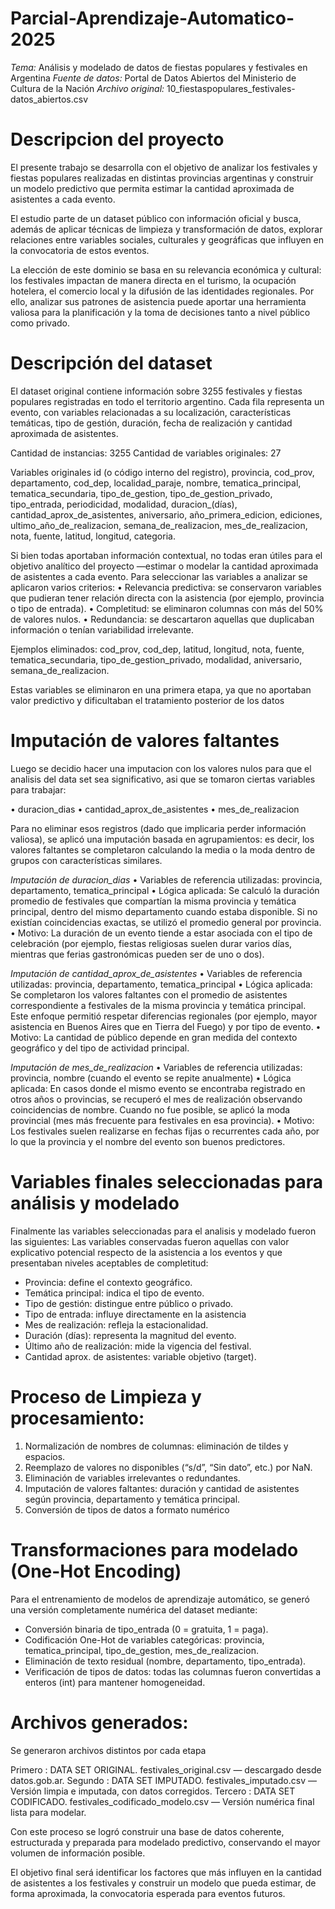 # Parcial-Aprendizaje-Automatico-2025

*Tema:* Análisis y modelado de datos de fiestas populares y festivales en Argentina
*Fuente de datos:* Portal de Datos Abiertos del Ministerio de Cultura de la Nación
*Archivo original:* 10_fiestaspopulares_festivales-datos_abiertos.csv

# Descripcion del proyecto

El presente trabajo se desarrolla con el objetivo de analizar los festivales y fiestas populares realizadas en distintas provincias argentinas y construir un modelo predictivo que permita estimar la cantidad aproximada de asistentes a cada evento.

El estudio parte de un dataset público con información oficial y busca, además de aplicar técnicas de limpieza y transformación de datos, explorar relaciones entre variables sociales, culturales y geográficas que influyen en la convocatoria de estos eventos.

La elección de este dominio se basa en su relevancia económica y cultural: los festivales impactan de manera directa en el turismo, la ocupación hotelera, el comercio local y la difusión de las identidades regionales. Por ello, analizar sus patrones de asistencia puede aportar una herramienta valiosa para la planificación y la toma de decisiones tanto a nivel público como privado.

 # Descripción del dataset

El dataset original contiene información sobre 3255 festivales y fiestas populares registradas en todo el territorio argentino. 
Cada fila representa un evento, con variables relacionadas a su localización, características temáticas, tipo de gestión, duración, fecha de realización y cantidad aproximada de asistentes.

Cantidad de instancias: 3255
Cantidad de variables originales: 27


Variables originales
id (o código interno del registro), provincia, cod_prov, departamento, cod_dep, localidad_paraje, nombre, tematica_principal, tematica_secundaria, tipo_de_gestion, tipo_de_gestion_privado, tipo_entrada, periodicidad, modalidad, duracion_(días), cantidad_aprox_de_asistentes, aniversario, año_primera_edicion, ediciones, ultimo_año_de_realizacion, semana_de_realizacion, mes_de_realizacion, nota, fuente, latitud, longitud, categoria. 

Si bien todas aportaban información contextual, no todas eran útiles para el objetivo analítico del proyecto —estimar o modelar la cantidad aproximada de asistentes a cada evento. Para seleccionar las variables a analizar se aplicaron varios criterios: 
• Relevancia predictiva: se conservaron variables que pudieran tener relación directa con la asistencia (por ejemplo, provincia o tipo de entrada).
• Completitud: se eliminaron columnas con más del 50% de valores nulos.
• Redundancia: se descartaron aquellas que duplicaban información o tenían variabilidad irrelevante.

Ejemplos eliminados: cod_prov, cod_dep, latitud, longitud, nota, fuente, tematica_secundaria, tipo_de_gestion_privado, modalidad, aniversario, semana_de_realizacion.

Estas variables se eliminaron en una primera etapa, ya que no aportaban valor predictivo y dificultaban el tratamiento posterior de los datos

# Imputación de valores faltantes
Luego se decidio hacer una imputacion con los valores nulos para que el analisis del data set sea significativo, asi que se tomaron ciertas variables para trabajar:

•	duracion_dias
•	cantidad_aprox_de_asistentes
•	mes_de_realizacion

Para no eliminar esos registros (dado que implicaria perder información valiosa), se aplicó una imputación basada en agrupamientos:
es decir, los valores faltantes se completaron calculando la media o la moda dentro de grupos con características similares.

*Imputación de duracion_dias*
•	Variables de referencia utilizadas:
provincia, departamento, tematica_principal
•	Lógica aplicada:
Se calculó la duración promedio de festivales que compartían la misma provincia y temática principal, dentro del mismo departamento cuando estaba disponible.
Si no existían coincidencias exactas, se utilizó el promedio general por provincia.
•	Motivo:
La duración de un evento tiende a estar asociada con el tipo de celebración (por ejemplo, fiestas religiosas suelen durar varios días, mientras que ferias gastronómicas pueden ser de uno o dos).

*Imputación de cantidad_aprox_de_asistentes*
•	Variables de referencia utilizadas:
provincia, departamento, tematica_principal
•	Lógica aplicada:
Se completaron los valores faltantes con el promedio de asistentes correspondiente a festivales de la misma provincia y temática principal.
Este enfoque permitió respetar diferencias regionales (por ejemplo, mayor asistencia en Buenos Aires que en Tierra del Fuego) y por tipo de evento.
•	Motivo:
La cantidad de público depende en gran medida del contexto geográfico y del tipo de actividad principal.

*Imputación de mes_de_realizacion*
•	Variables de referencia utilizadas:
provincia, nombre (cuando el evento se repite anualmente)
•	Lógica aplicada:
En casos donde el mismo evento se encontraba registrado en otros años o provincias, se recuperó el mes de realización observando coincidencias de nombre.
Cuando no fue posible, se aplicó la moda provincial (mes más frecuente para festivales en esa provincia).
•	Motivo:
Los festivales suelen realizarse en fechas fijas o recurrentes cada año, por lo que la provincia y el nombre del evento son buenos predictores.

# Variables finales seleccionadas para análisis y modelado
Finalmente las variables seleccionadas para el analisis y modelado fueron las siguientes:
Las variables conservadas fueron aquellas con valor explicativo potencial respecto de la asistencia a los eventos y que presentaban niveles aceptables de completitud:
- Provincia: define el contexto geográfico.
- Temática principal: indica el tipo de evento.
- Tipo de gestión: distingue entre público o privado.
- Tipo de entrada: influye directamente en la asistencia 
- Mes de realización: refleja la estacionalidad.
- Duración (días): representa la magnitud del evento.
- Último año de realización: mide la vigencia del festival.
- Cantidad aprox. de asistentes: variable objetivo (target).

# Proceso de Limpieza y procesamiento:

1. Normalización de nombres de columnas: eliminación de tildes y espacios.
2. Reemplazo de valores no disponibles (“s/d”, “Sin dato”, etc.) por NaN.
3. Eliminación de variables irrelevantes o redundantes.
4. Imputación de valores faltantes: duración y cantidad de asistentes según provincia, departamento y temática principal.
5. Conversión de tipos de datos a formato numérico

# Transformaciones para modelado (One-Hot Encoding)

Para el entrenamiento de modelos de aprendizaje automático, se generó una versión completamente numérica del dataset mediante:
- Conversión binaria de tipo_entrada (0 = gratuita, 1 = paga).
- Codificación One-Hot de variables categóricas: provincia, tematica_principal, tipo_de_gestion, mes_de_realizacion.
- Eliminación de texto residual (nombre, departamento, tipo_entrada).
- Verificación de tipos de datos: todas las columnas fueron convertidas a enteros (int) para mantener homogeneidad.

# Archivos generados:

Se generaron archivos distintos por cada etapa

 Primero :  DATA SET ORIGINAL. festivales_original.csv —  descargado desde datos.gob.ar.
 Segundo : DATA SET IMPUTADO. festivales_imputado.csv — Versión limpia e imputada, con datos corregidos.
Tercero : DATA SET CODIFICADO. festivales_codificado_modelo.csv — Versión numérica final lista para modelar.

Con este proceso se logró construir una base de datos coherente, estructurada y preparada para modelado predictivo, conservando el mayor volumen de información posible.

El objetivo final será identificar los factores que más influyen en la cantidad de asistentes a los festivales y construir un modelo que pueda estimar, de forma aproximada, la convocatoria esperada para eventos futuros.






